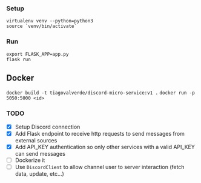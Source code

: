 
### Setup
```
virtualenv venv --python=python3
source `venv/bin/activate`
```

### Run

```
export FLASK_APP=app.py
flask run
```

## Docker

`docker build -t tiagovalverde/discord-micro-service:v1 .`
`docker run -p 5050:5000 <id>`


### TODO

- [x] Setup Discord connection
- [x] Add Flask endpoint to receive http requests to send messages from external sources
- [x] Add API_KEY authentication so only other services with a valid API_KEY can send messages
- [ ] Dockerize it
- [ ] Use `DiscordClient` to allow channel user to server interaction (fetch data, update, etc...)